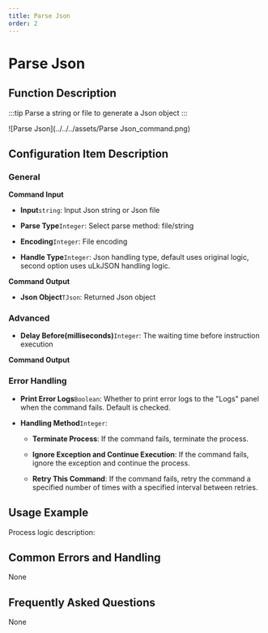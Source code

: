 ```yaml
---
title: Parse Json
order: 2
---
```


# Parse Json

## Function Description

:::tip 
Parse a string or file to generate a Json object
:::

![Parse Json](../../../assets/Parse Json_command.png)

## Configuration Item Description

### General

**Command Input**

- **Input**`string`: Input Json string or Json file

- **Parse Type**`Integer`: Select parse method: file/string

- **Encoding**`Integer`: File encoding

- **Handle Type**`Integer`: Json handling type, default uses original logic, second option uses uLkJSON handling logic.


**Command Output**

- **Json Object**`TJson`: Returned Json object

### Advanced

- **Delay Before(milliseconds)**`Integer`: The waiting time before instruction execution


**Command Output**

### Error Handling

- **Print Error Logs**`Boolean`: Whether to print error logs to the "Logs" panel when the command fails. Default is checked. 

- **Handling Method**`Integer`:

    - **Terminate Process**: If the command fails, terminate the process.

    - **Ignore Exception and Continue Execution**: If the command fails, ignore the exception and continue the process.

    - **Retry This Command**: If the command fails, retry the command a specified number of times with a specified interval between retries.

## Usage Example

Process logic description:

## Common Errors and Handling

None

## Frequently Asked Questions

None

